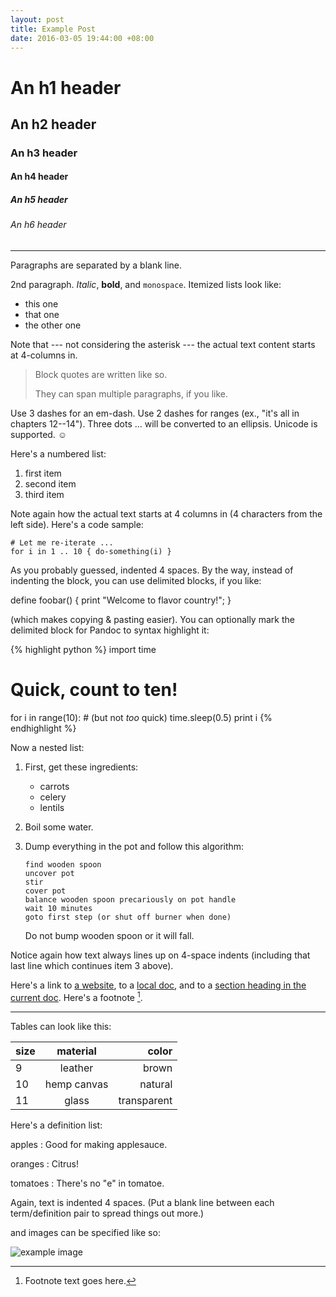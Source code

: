 ```yaml
---
layout: post
title: Example Post
date: 2016-03-05 19:44:00 +08:00
---
```


An h1 header
============

An h2 header
------------

### An h3 header

#### An h4 header

##### An h5 header

###### An h6 header

***

Paragraphs are separated by a blank line.

2nd paragraph. *Italic*, **bold**, and `monospace`. Itemized lists
look like:

  * this one
  * that one
  * the other one

Note that --- not considering the asterisk --- the actual text
content starts at 4-columns in.

> Block quotes are
> written like so.
>
> They can span multiple paragraphs,
> if you like.

Use 3 dashes for an em-dash. Use 2 dashes for ranges (ex., "it's all
in chapters 12--14"). Three dots ... will be converted to an ellipsis.
Unicode is supported. ☺


Here's a numbered list:

 1. first item
 2. second item
 3. third item

Note again how the actual text starts at 4 columns in (4 characters
from the left side). Here's a code sample:

    # Let me re-iterate ...
    for i in 1 .. 10 { do-something(i) }

As you probably guessed, indented 4 spaces. By the way, instead of
indenting the block, you can use delimited blocks, if you like:


  define foobar() {
      print "Welcome to flavor country!";
  }


(which makes copying & pasting easier). You can optionally mark the
delimited block for Pandoc to syntax highlight it:

{% highlight python %}
import time
# Quick, count to ten!
for i in range(10):
    # (but not *too* quick)
    time.sleep(0.5)
    print i
{% endhighlight %}


Now a nested list:

 1. First, get these ingredients:

      * carrots
      * celery
      * lentils

 2. Boil some water.

 3. Dump everything in the pot and follow
    this algorithm:

        find wooden spoon
        uncover pot
        stir
        cover pot
        balance wooden spoon precariously on pot handle
        wait 10 minutes
        goto first step (or shut off burner when done)

    Do not bump wooden spoon or it will fall.

Notice again how text always lines up on 4-space indents (including
that last line which continues item 3 above).

Here's a link to [a website](http://foo.bar), to a [local
doc](local-doc.html), and to a [section heading in the current
doc](#an-h2-header). Here's a footnote [^1].

[^1]: Footnote text goes here.

***

Tables can look like this:

| size | material     | color         |
| ---- | :----------: | -----------:  |
| 9    | leather      | brown         |
| 10   | hemp canvas  | natural       |
| 11   | glass        | transparent   |


Here's a definition list:

apples
  : Good for making applesauce.

oranges
  : Citrus!

tomatoes
  : There's no "e" in tomatoe.

Again, text is indented 4 spaces. (Put a blank line between each
term/definition pair to spread things out more.)

and images can be specified like so:

![example image](https://wx3.sinaimg.cn/large/73bd9e13ly1fjlekzmmdjj20sg0sgqko.jpg "An exemplary image")
